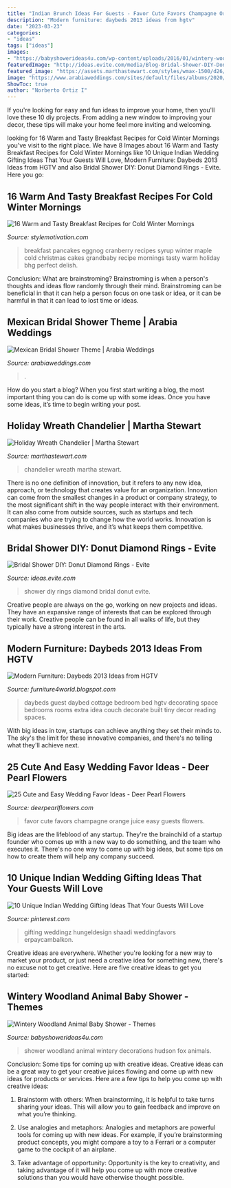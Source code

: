 ```yaml
---
title: "Indian Brunch Ideas For Guests - Favor Cute Favors Champagne Orange Juice Easy Guests Flowers"
description: "Modern furniture: daybeds 2013 ideas from hgtv"
date: "2023-03-23"
categories:
- "ideas"
tags: ["ideas"]
images:
- "https://babyshowerideas4u.com/wp-content/uploads/2016/01/wintery-woodland-animal-baby-shower.jpg"
featuredImage: "http://ideas.evite.com/media/Blog-Bridal-Shower-DIY-Donut-Diamond-Rings-JB-1200.jpg"
featured_image: "https://assets.marthastewart.com/styles/wmax-1500/d26/md105845w_1210_reathv2_001/md105845w_1210_reathv2_001_sq.jpg?itok=xu8FZb3U"
image: "https://www.arabiaweddings.com/sites/default/files/albums/2020/08/08/mexican_themed_bridal_shower_5.jpg"
ShowToc: true
author: "Norberto Ortiz I"
---
```



If you're looking for easy and fun ideas to improve your home, then you'll love these 10 diy projects. From adding a new window to improving your decor, these tips will make your home feel more inviting and welcoming.

	

		
looking for 16 Warm and Tasty Breakfast Recipes for Cold Winter Mornings you've visit to the right place. We have 8 Images about 16 Warm and Tasty Breakfast Recipes for Cold Winter Mornings like 10 Unique Indian Wedding Gifting Ideas That Your Guests Will Love, Modern Furniture: Daybeds 2013 Ideas from HGTV and also Bridal Shower DIY: Donut Diamond Rings - Evite. Here you go:
		
    
## 16 Warm And Tasty Breakfast Recipes For Cold Winter Mornings

<img loading=lazy src="http://www.stylemotivation.com/wp-content/uploads/2015/01/winter-breakfast-3.jpg" onerror="this.onerror=null;this.src='https://tse4.mm.bing.net/th?id=OIP.FJqYXfLufwDQbCIpIiobkAHaLH&amp;pid=15.1';" alt="16 Warm and Tasty Breakfast Recipes for Cold Winter Mornings">

_Source: stylemotivation.com_

>breakfast pancakes eggnog cranberry recipes syrup winter maple cold christmas cakes grandbaby recipe mornings tasty warm holiday bhg perfect delish. 

	

Conclusion:
What are brainstroming? Brainstroming is when a person's thoughts and ideas flow randomly through their mind. Brainstroming can be beneficial in that it can help a person focus on one task or idea, or it can be harmful in that it can lead to lost time or ideas.

    
## Mexican Bridal Shower Theme | Arabia Weddings

<img loading=lazy src="https://www.arabiaweddings.com/sites/default/files/albums/2020/08/08/mexican_themed_bridal_shower_5.jpg" onerror="this.onerror=null;this.src='https://tse3.mm.bing.net/th?id=OIP.Vl0ZClKpd1lJBZP9WYTuXgHaLH&amp;pid=15.1';" alt="Mexican Bridal Shower Theme | Arabia Weddings">

_Source: arabiaweddings.com_

>. 

	

How do you start a blog?
When you first start writing a blog, the most important thing you can do is come up with some ideas. Once you have some ideas, it’s time to begin writing your post.

    
## Holiday Wreath Chandelier | Martha Stewart

<img loading=lazy src="https://assets.marthastewart.com/styles/wmax-1500/d26/md105845w_1210_reathv2_001/md105845w_1210_reathv2_001_sq.jpg?itok=xu8FZb3U" onerror="this.onerror=null;this.src='https://tse2.mm.bing.net/th?id=OIP.b0GUX4YRb_BF4qv9KFvUVAHaHa&amp;pid=15.1';" alt="Holiday Wreath Chandelier | Martha Stewart">

_Source: marthastewart.com_

>chandelier wreath martha stewart. 

	

There is no one definition of innovation, but it refers to any new idea, approach, or technology that creates value for an organization. Innovation can come from the smallest changes in a product or company strategy, to the most significant shift in the way people interact with their environment. It can also come from outside sources, such as startups and tech companies who are trying to change how the world works. Innovation is what makes businesses thrive, and it’s what keeps them competitive.

    
## Bridal Shower DIY: Donut Diamond Rings - Evite

<img loading=lazy src="http://ideas.evite.com/media/Blog-Bridal-Shower-DIY-Donut-Diamond-Rings-JB-1200.jpg" onerror="this.onerror=null;this.src='https://tse4.mm.bing.net/th?id=OIP.ppNqmq47bTl4lvTlJzp5kQHaLK&amp;pid=15.1';" alt="Bridal Shower DIY: Donut Diamond Rings - Evite">

_Source: ideas.evite.com_

>shower diy rings diamond bridal donut evite. 

	

Creative people are always on the go, working on new projects and ideas. They have an expansive range of interests that can be explored through their work. Creative people can be found in all walks of life, but they typically have a strong interest in the arts.

    
## Modern Furniture: Daybeds 2013 Ideas From HGTV

<img loading=lazy src="http://2.bp.blogspot.com/-3aGsWKhF2uE/UWoEYXrWiSI/AAAAAAAAJ_c/vYhXo8PpMCA/s1600/Daybeds-2013-Ideas-from-HGTV-2.jpg" onerror="this.onerror=null;this.src='https://tse4.mm.bing.net/th?id=OIP.Uh6_3GA_i1St2xtByoHHFAHaJ3&amp;pid=15.1';" alt="Modern Furniture: Daybeds 2013 Ideas from HGTV">

_Source: furniture4world.blogspot.com_

>daybeds guest daybed cottage bedroom bed hgtv decorating space bedrooms rooms extra idea couch decorate built tiny decor reading spaces. 

	

With big ideas in tow, startups can achieve anything they set their minds to. The sky's the limit for these innovative companies, and there's no telling what they'll achieve next.

    
## 25 Cute And Easy Wedding Favor Ideas - Deer Pearl Flowers

<img loading=lazy src="https://www.deerpearlflowers.com/wp-content/uploads/2015/05/Orange-juice-and-champagne-wedding-favors-682x1024.jpg" onerror="this.onerror=null;this.src='https://tse2.mm.bing.net/th?id=OIP.lNBMONevPOBmW1sQmgR3swHaLH&amp;pid=15.1';" alt="25 Cute and Easy Wedding Favor Ideas - Deer Pearl Flowers">

_Source: deerpearlflowers.com_

>favor cute favors champagne orange juice easy guests flowers. 

	

Big ideas are the lifeblood of any startup. They're the brainchild of a startup founder who comes up with a new way to do something, and the team who executes it. There's no one way to come up with big ideas, but some tips on how to create them will help any company succeed.

    
## 10 Unique Indian Wedding Gifting Ideas That Your Guests Will Love

<img loading=lazy src="https://i.pinimg.com/736x/75/b6/89/75b689f6ad09b2cf4e4d3254384bcf16.jpg" onerror="this.onerror=null;this.src='https://tse3.mm.bing.net/th?id=OIP.mUlyvnnOtx_devWK-2fPhgHaLH&amp;pid=15.1';" alt="10 Unique Indian Wedding Gifting Ideas That Your Guests Will Love">

_Source: pinterest.com_

>gifting weddingz hungeldesign shaadi weddingfavors erpaycambalkon. 

	

Creative ideas are everywhere. Whether you're looking for a new way to market your product, or just need a creative idea for something new, there's no excuse not to get creative. Here are five creative ideas to get you started: 

    
## Wintery Woodland Animal Baby Shower - Themes

<img loading=lazy src="https://babyshowerideas4u.com/wp-content/uploads/2016/01/wintery-woodland-animal-baby-shower.jpg" onerror="this.onerror=null;this.src='https://tse2.mm.bing.net/th?id=OIP.CajXzoF4HaUzHm2ZXYCjwwHaJ4&amp;pid=15.1';" alt="Wintery Woodland Animal Baby Shower - Themes">

_Source: babyshowerideas4u.com_

>shower woodland animal wintery decorations hudson fox animals. 

	

Conclusion: Some tips for coming up with creative ideas.
Creative ideas can be a great way to get your creative juices flowing and come up with new ideas for products or services. Here are a few tips to help you come up with creative ideas:
1. Brainstorm with others: When brainstorming, it is helpful to take turns sharing your ideas. This will allow you to gain feedback and improve on what you’re thinking.

2. Use analogies and metaphors: Analogies and metaphors are powerful tools for coming up with new ideas. For example, if you’re brainstorming product concepts, you might compare a toy to a Ferrari or a computer game to the cockpit of an airplane.

3. Take advantage of opportunity: Opportunity is the key to creativity, and taking advantage of it will help you come up with more creative solutions than you would have otherwise thought possible.

